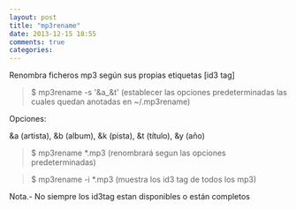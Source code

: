 ```yaml
---
layout: post
title: "mp3rename"
date: 2013-12-15 18:55
comments: true
categories: 
---
```

Renombra ficheros mp3 según sus propias etiquetas [id3 tag] 

>$ mp3rename -s '&a_&t' (establecer las opciones predeterminadas las cuales quedan anotadas en ~/.mp3rename) 

Opciones: 

&a  (artista), &b (album), &k (pista), &t (título), &y (año)

>$ mp3rename *.mp3  (renombrará segun las opciones predeterminadas) 

>$ mp3rename -i *.mp3 (muestra los id3 tag de todos los mp3) 

Nota.- No siempre los id3tag estan disponibles o están completos


